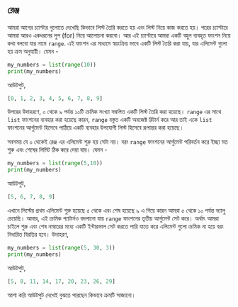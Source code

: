 ## রেঞ্জ   

আমরা আগের চ্যাপ্টার গুলোতে দেখেছি কিভাবে লিস্ট তৈরি করতে হয় এবং লিস্ট নিয়ে কাজ করতে হয়। পরের চ্যাপ্টারে আমরা আরও একধরনের লুপ (for) নিয়ে আলোচনা করবো। আর এই চ্যাপ্টারে আমরা একটি বহুল ব্যবহৃত ফাংশন নিয়ে কথা বলবো যার নামে `range`. এই ফাংশন এর মাধ্যমে স্বয়ংক্রিয় ভাবে একটি লিস্ট তৈরি করা যায়, যার এলিমেন্ট গুলো হয় ক্রম অনুযায়ী। যেমন -   

```python
my_numbers = list(range(10))
print(my_numbers)
```  

আউটপুট,  

```python
[0, 1, 2, 3, 4, 5, 6, 7, 8, 9]
```  
উপরের উদাহরণে, ০ থেকে ৯ পর্যন্ত ১০টি ক্রমিক সংখ্যা সম্বলিত একটি লিস্ট তৈরি করা হয়েছে। `range` এর সাথে `list` ফাংশনের ব্যবহার করা হয়েছে কারন, `range` বস্তুত একটি অবজেক্ট রিটার্ন করে আর তাই একে `list` ফাংশনের আর্গুমেন্ট হিসেবে পাঠিয়ে একটি ব্যবহার উপযোগী লিস্ট হিসেবে রূপান্তর করা হয়েছে।   

সবসময় যে ০ থেকেই রেঞ্জ এর এলিমেন্ট শুরু হয় সেটা নয়। বরং `range` ফাংশনের আর্গুমেন্ট পরিবর্তন করে ইচ্ছা মত শুরু এবং শেষের লিমিট ঠিক করে দেয়া যায়। যেমন - 

```python
my_numbers = list(range(5,10))
print(my_numbers)
```  

আউটপুট,  

```python
[5, 6, 7, 8, 9]
```  

এখানে লিস্টের প্রথম এলিমেন্ট শুরু হয়েছে ৫ থেকে এবং শেষ হয়েছে ৯ এ গিয়ে কারন আমরা ৫ থেকে ১০ পর্যন্ত ভ্যালু চেয়েছি। আবার, এই ক্রমিক প্যাটার্নও বদলানো যায় `range` ফাংশনের তৃতীয় আর্গুমেন্ট সেট করে। অর্থাৎ আমরা চাইলে শুরু এবং শেষ নাম্বারের মধ্যে একটি ইন্টারভাল সেট করতে পারি যাতে করে এলিমেন্ট গুলো ক্রমিক না হয়ে বরং নিধারিত বিরতির হবে। উদাহরণ, 

```python
my_numbers = list(range(5, 30, 3))
print(my_numbers)
```  

আউটপুট,  

```python
[5, 8, 11, 14, 17, 20, 23, 26, 29]
```  

আশা করি আউটপুট দেখেই বুঝতে পারছেন কিভাবে ক্রমটি সাজানো।  


